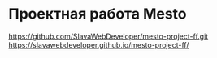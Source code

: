 # Проектная работа Mesto

https://github.com/SlavaWebDeveloper/mesto-project-ff.git
https://slavawebdeveloper.github.io/mesto-project-ff/
